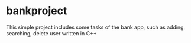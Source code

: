 # bankproject
This simple project includes some tasks of the bank app, such as adding, searching, delete user
written in C++
